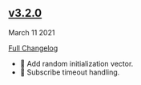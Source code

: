 ## [v3.2.0](https://github.com/pubnub/dart/releases/tag/v3.2.0)
March 11 2021

[Full Changelog](https://github.com/pubnub/dart/compare/v3.1.0...v3.2.0)

- 🌟️ Add random initialization vector. 
- 🐛 Subscribe timeout handling. 


